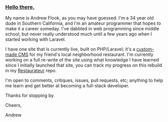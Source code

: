 ### [Hello there.](https://www.youtube.com/watch?v=frszEJb0aOo)

My name is Andrew Flook, as you may have guessed. I'm a 34 year old dude in Southern California, and I'm an amateur programmer that hopes to make it a career someday. I've dabbled in web programming since middle school, but never really understood much until a few years ago when I started working with Laravel.

I have one site that is currently live, built on PHP/Laravel; it's a [custom-made CMS](https://www.github.com/AndrewFlook/ttnp) for my friend's local neighborhood restaurant. I'm currently working on a full re-write of the site using what knowledge I have learned since I initially launched that site, you can track my progress on this rebuild in my [Restaurateur](https://www.github.com/AndrewFlook/restaurateur) repo.

I'm open to comments, critiques, issues, pull requests, etc; anything to help me learn and get better at becoming a full-stack developer.

Thanks for stopping by.

Cheers,

Andrew

